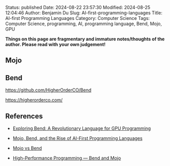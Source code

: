 Status: published
Date: 2024-08-22 23:57:30
Modified: 2024-08-25 12:04:46
Author: Benjamin Du
Slug: AI-first-programming-languages
Title: AI-first Programming Languages
Category: Computer Science
Tags: Computer Science, programming, AI, programming language, Bend, Mojo, GPU

**Things on this page are fragmentary and immature notes/thoughts of the author. Please read with your own judgement!**

## Mojo

## Bend

https://github.com/HigherOrderCO/Bend

https://higherorderco.com/

## References

- [Exploring Bend: A Revolutionary Language for GPU Programming](https://medium.com/@jebinshaju4/exploring-bend-a-revolutionary-language-for-gpu-programming-e5f1deefef97)

- [Mojo, Bend, and the Rise of AI-First Programming Languages](https://developers.slashdot.org/story/24/05/26/2049235/mojo-bend-and-the-rise-of-ai-first-programming-languages)

- [Mojo vs Bend](https://x.com/VictorTaelin/status/1791660598566047938)

- [High-Performance Programming — Bend and Mojo](https://medium.com/@bijit211987/high-performance-programming-bend-and-mojo-f0ed2920fd8e)
